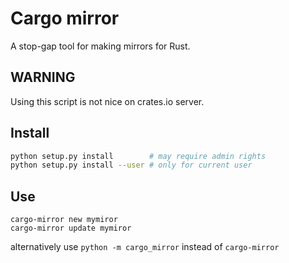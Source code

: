 # Cargo mirror

A stop-gap tool for making mirrors for Rust.


## WARNING

Using this script is not nice on crates.io server.


## Install

```bash
python setup.py install        # may require admin rights
python setup.py install --user # only for current user
```

## Use

```
cargo-mirror new mymiror
cargo-mirror update mymiror
```

alternatively use `python -m cargo_mirror` instead of `cargo-mirror`
